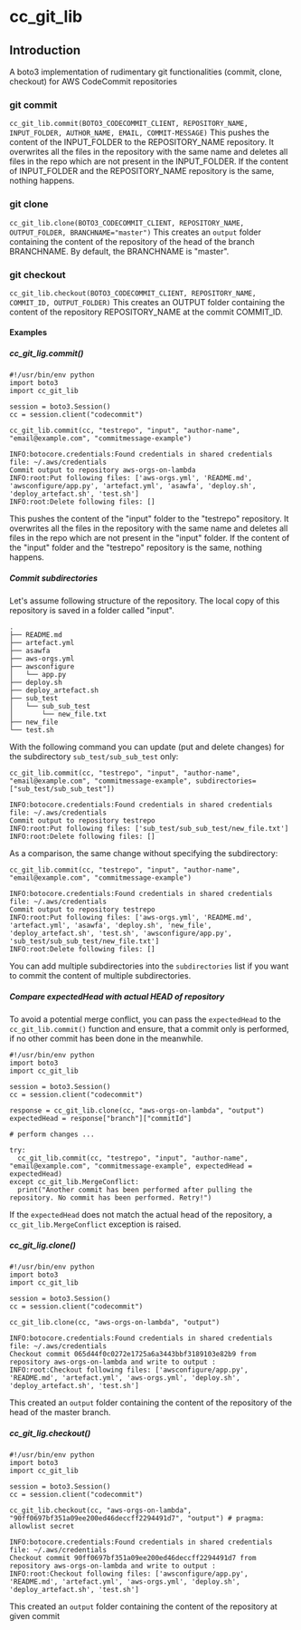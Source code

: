 # cc_git_lib

## Introduction

A boto3 implementation of rudimentary git functionalities (commit, clone, checkout) for AWS CodeCommit repositories

### git commit

`cc_git_lib.commit(BOTO3_CODECOMMIT_CLIENT, REPOSITORY_NAME, INPUT_FOLDER, AUTHOR_NAME, EMAIL, COMMIT-MESSAGE)`
This pushes the content of the INPUT_FOLDER to the REPOSITORY_NAME repository. It overwrites all the files in the repository with the same name and deletes all files in the repo which are not present in the INPUT_FOLDER.
If the content of INPUT_FOLDER and the REPOSITORY_NAME repository is the same, nothing happens.

### git clone

`cc_git_lib.clone(BOTO3_CODECOMMIT_CLIENT, REPOSITORY_NAME, OUTPUT_FOLDER, BRANCHNAME="master")`
This creates an `output` folder containing the content of the repository of the head of the branch BRANCHNAME. By default, the BRANCHNAME is "master".

### git checkout

`cc_git_lib.checkout(BOTO3_CODECOMMIT_CLIENT, REPOSITORY_NAME, COMMIT_ID, OUTPUT_FOLDER)`
This creates an OUTPUT folder containing the content of the repository REPOSITORY_NAME at the commit COMMIT_ID.

#### Examples

##### cc_git_lig.commit()

```
#!/usr/bin/env python
import boto3
import cc_git_lib

session = boto3.Session()
cc = session.client("codecommit")

cc_git_lib.commit(cc, "testrepo", "input", "author-name", "email@example.com", "commitmessage-example")
```

```
INFO:botocore.credentials:Found credentials in shared credentials file: ~/.aws/credentials
Commit output to repository aws-orgs-on-lambda
INFO:root:Put following files: ['aws-orgs.yml', 'README.md', 'awsconfigure/app.py', 'artefact.yml', 'asawfa', 'deploy.sh', 'deploy_artefact.sh', 'test.sh']
INFO:root:Delete following files: []
```

This pushes the content of the "input" folder to the "testrepo" repository. It overwrites all the files in the repository with the same name and deletes all files in the repo which are not present in the "input" folder.
If the content of the "input" folder and the "testrepo" repository is the same, nothing happens.

##### Commit subdirectories

Let's assume following structure of the repository. The local copy of this repository is saved in a folder called "input".

```
.
├── README.md
├── artefact.yml
├── asawfa
├── aws-orgs.yml
├── awsconfigure
│   └── app.py
├── deploy.sh
├── deploy_artefact.sh
├── sub_test
│   └── sub_sub_test
│       └── new_file.txt
├── new_file
└── test.sh
```

With the following command you can update (put and delete changes) for the subdirectory `sub_test/sub_sub_test` only:

```
cc_git_lib.commit(cc, "testrepo", "input", "author-name", "email@example.com", "commitmessage-example", subdirectories=["sub_test/sub_sub_test"])
```

```
INFO:botocore.credentials:Found credentials in shared credentials file: ~/.aws/credentials
Commit output to repository testrepo
INFO:root:Put following files: ['sub_test/sub_sub_test/new_file.txt']
INFO:root:Delete following files: []
```

As a comparison, the same change without specifying the subdirectory:

```
cc_git_lib.commit(cc, "testrepo", "input", "author-name", "email@example.com", "commitmessage-example")
```

```
INFO:botocore.credentials:Found credentials in shared credentials file: ~/.aws/credentials
Commit output to repository testrepo
INFO:root:Put following files: ['aws-orgs.yml', 'README.md', 'artefact.yml', 'asawfa', 'deploy.sh', 'new_file', 'deploy_artefact.sh', 'test.sh', 'awsconfigure/app.py', 'sub_test/sub_sub_test/new_file.txt']
INFO:root:Delete following files: []
```

You can add multiple subdirectories into the `subdirectories` list if you want to commit the content of multiple subdirectories.

##### Compare expectedHead with actual HEAD of repository

To avoid a potential merge conflict, you can pass the `expectedHead` to the `cc_git_lib.commit()` function and ensure, that a commit only is performed, if no other commit has been done in the meanwhile.

```
#!/usr/bin/env python
import boto3
import cc_git_lib

session = boto3.Session()
cc = session.client("codecommit")

response = cc_git_lib.clone(cc, "aws-orgs-on-lambda", "output")
expectedHead = response["branch"]["commitId"]

# perform changes ...

try:
  cc_git_lib.commit(cc, "testrepo", "input", "author-name", "email@example.com", "commitmessage-example", expectedHead = expectedHead)
except cc_git_lib.MergeConflict:
  print("Another commit has been performed after pulling the repository. No commit has been performed. Retry!")
```

If the `expectedHead` does not match the actual head of the repository, a `cc_git_lib.MergeConflict` exception is raised.

##### cc_git_lig.clone()

```
#!/usr/bin/env python
import boto3
import cc_git_lib

session = boto3.Session()
cc = session.client("codecommit")

cc_git_lib.clone(cc, "aws-orgs-on-lambda", "output")
```

```
INFO:botocore.credentials:Found credentials in shared credentials file: ~/.aws/credentials
Checkout commit 065d44f0c0272e1725a6a3443bbf3189103e82b9 from repository aws-orgs-on-lambda and write to output :
INFO:root:Checkout following files: ['awsconfigure/app.py', 'README.md', 'artefact.yml', 'aws-orgs.yml', 'deploy.sh', 'deploy_artefact.sh', 'test.sh']
```

This created an `output` folder containing the content of the repository of the head of the master branch.

##### cc_git_lig.checkout()

```
#!/usr/bin/env python
import boto3
import cc_git_lib

session = boto3.Session()
cc = session.client("codecommit")

cc_git_lib.checkout(cc, "aws-orgs-on-lambda", "90ff0697bf351a09ee200ed46deccff2294491d7", "output") # pragma: allowlist secret
```

```
INFO:botocore.credentials:Found credentials in shared credentials file: ~/.aws/credentials
Checkout commit 90ff0697bf351a09ee200ed46deccff2294491d7 from repository aws-orgs-on-lambda and write to output :
INFO:root:Checkout following files: ['awsconfigure/app.py', 'README.md', 'artefact.yml', 'aws-orgs.yml', 'deploy.sh', 'deploy_artefact.sh', 'test.sh']
```

This created an `output` folder containing the content of the repository at given commit

